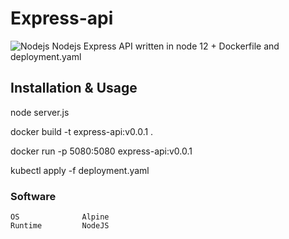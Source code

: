 # Express-api

![Nodejs](https://www.seeklogo.net/wp-content/uploads/2015/09/nodejs-logo-vector-download-200x200.jpg)
Nodejs Express API written in node 12 + Dockerfile and deployment.yaml

## Installation & Usage

node server.js

docker build -t express-api:v0.0.1 . 

docker run -p 5080:5080 express-api:v0.0.1

kubectl apply -f deployment.yaml

### Software
    OS              Alpine
    Runtime         NodeJS
